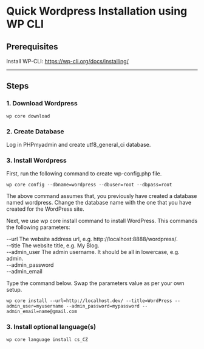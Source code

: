 # Quick Wordpress Installation using WP CLI

## Prerequisites
Install WP-CLI: https://wp-cli.org/docs/installing/


***


## Steps

### 1. Download Wordpress
`wp core download`

### 2. Create Database
Log in PHPmyadmin and create utf8_general_ci database.

### 3. Install Wordpress
First, run the following command to create wp-config.php file.

`wp core config --dbname=wordpress --dbuser=root --dbpass=root`

The above command assumes that, you previously have created a database named wordpress. Change the database name with the one that you have created for the WordPress site.

Next, we use wp core install command to install WordPress. This commands the following parameters:

--url The website address url, e.g. http://localhost:8888/wordpress/.  
--title The website title, e.g. My Blog.  
--admin_user The admin username. It should be all in lowercase, e.g. admin.  
--admin_password  
--admin_email

Type the command below. Swap the parameters value as per your own setup.

`wp core install --url=http://localhost.dev/ --title=WordPress --admin_user=myusername --admin_password=mypassword --admin_email=name@gmail.com`

### 3. Install optional language(s)

`wp core language install cs_CZ`
